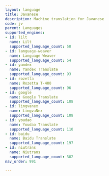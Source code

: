 ```yaml
---
layout: language
title: Javanese
description: Machine translation for Javanese
code: jv
parent: Languages
supported_engines:
- id: lilt
  name: Lilt
  supported_language_count: 50
- id: language-weaver
  name: Language Weaver
  supported_language_count: 54
- id: yandex
  name: Yandex Translate
  supported_language_count: 93
- id: rozetta
  name: Rozetta T-400
  supported_language_count: 96
- id: google
  name: Google Translate
  supported_language_count: 108
- id: lingvanex
  name: LingvaNex
  supported_language_count: 108
- id: youdao
  name: Youdao Translate
  supported_language_count: 110
- id: baidu
  name: Baidu Translate
  supported_language_count: 197
- id: niutrans
  name: Niutrans
  supported_language_count: 302
nav_order: 991

---
```



